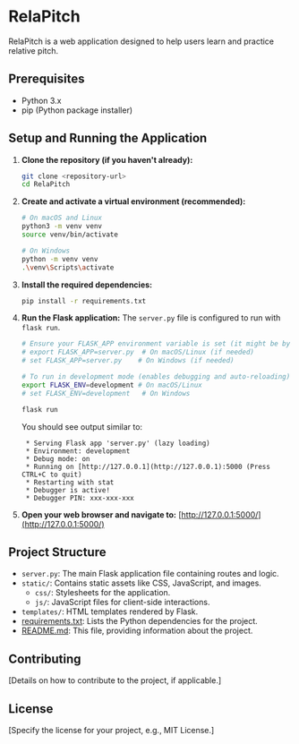 # RelaPitch

RelaPitch is a web application designed to help users learn and practice relative pitch.

## Prerequisites

- Python 3.x
- pip (Python package installer)

## Setup and Running the Application

1.  **Clone the repository (if you haven't already):**
    ```bash
    git clone <repository-url>
    cd RelaPitch
    ```

2.  **Create and activate a virtual environment (recommended):**
    ```bash
    # On macOS and Linux
    python3 -m venv venv
    source venv/bin/activate

    # On Windows
    python -m venv venv
    .\venv\Scripts\activate
    ```

3.  **Install the required dependencies:**
    ```bash
    pip install -r requirements.txt
    ```

4.  **Run the Flask application:**
    The `server.py` file is configured to run with `flask run`.
    ```bash
    # Ensure your FLASK_APP environment variable is set (it might be by default with server.py)
    # export FLASK_APP=server.py  # On macOS/Linux (if needed)
    # set FLASK_APP=server.py    # On Windows (if needed)
    
    # To run in development mode (enables debugging and auto-reloading):
    export FLASK_ENV=development # On macOS/Linux
    # set FLASK_ENV=development   # On Windows
    
    flask run
    ```
    You should see output similar to:
    ```
     * Serving Flask app 'server.py' (lazy loading)
     * Environment: development
     * Debug mode: on
     * Running on [http://127.0.0.1](http://127.0.0.1):5000 (Press CTRL+C to quit)
     * Restarting with stat
     * Debugger is active!
     * Debugger PIN: xxx-xxx-xxx
    ```

5.  **Open your web browser and navigate to:**
    [http://127.0.0.1:5000/](http://127.0.0.1:5000/)

## Project Structure

-   `server.py`: The main Flask application file containing routes and logic.
-   `static/`: Contains static assets like CSS, JavaScript, and images.
    -   `css/`: Stylesheets for the application.
    -   `js/`: JavaScript files for client-side interactions.
-   `templates/`: HTML templates rendered by Flask.
-   [requirements.txt](cci:7://file:///Users/fabianzuluagazuluaga/Desktop/Columbia/UI%20Design/HW/HW12/RelaPitch/requirements.txt:0:0-0:0): Lists the Python dependencies for the project.
-   [README.md](cci:7://file:///Users/fabianzuluagazuluaga/Desktop/Columbia/UI%20Design/HW/HW12/RelaPitch/README.md:0:0-0:0): This file, providing information about the project.

## Contributing

[Details on how to contribute to the project, if applicable.]

## License

[Specify the license for your project, e.g., MIT License.]